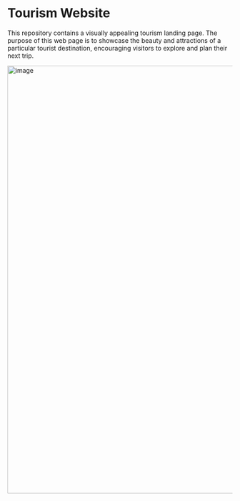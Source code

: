 # Tourism Website
This repository contains a visually appealing tourism landing page. The purpose of this web page is to showcase the beauty and attractions of a particular tourist destination, encouraging visitors to explore and plan their next trip.

<img width="959" alt="image" src="https://github.com/gauri02saxena/Tourism_Website/assets/101066452/5537c7e2-1276-4453-b606-1c3cb6dddb72">
